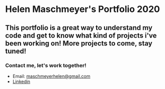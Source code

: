 # Helen Maschmeyer's Portfolio 2020

## This portfolio is a great way to understand my code and get to know what kind of projects i've been working on! More projects to come, stay tuned!

### Contact me, let's work together! 
* Email: maschmeyerhelen@gmail.com
* [Linkedin](https://www.linkedin.com/in/helen-maschmeyer-7275088a/)
